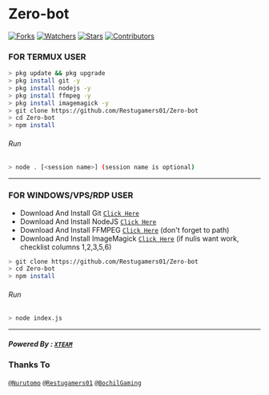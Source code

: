 # Zero-bot
<a href="https://github.com/Restugamers01/Zero-bot/network/members"><img title="Forks" src="https://img.shields.io/github/forks/Restugamers01/Zero-bot?label=Forks&color=blue&style=flat-square"></a>
<a href="https://github.com/Restugamers01/Zero-bot/watchers"><img title="Watchers" src="https://img.shields.io/github/watchers/Restugamers01/Zero-bot?label=Watchers&color=green&style=flat-square"></a>
<a href="https://github.com/Restugamers01/Zero-bot/stargazers"><img title="Stars" src="https://img.shields.io/github/stars/Restugamers01/Zero-bot?label=Stars&color=yellow&style=flat-square"></a>
<a href="https://github.com/Restugamers01/Zero-bot/graphs/contributors"><img title="Contributors" src="https://img.shields.io/github/contributors/Restugamers01/Zero-bot?label=Contributors&color=blue&style=flat-square"></a>

### FOR TERMUX USER
```bash
> pkg update && pkg upgrade
> pkg install git -y
> pkg install nodejs -y
> pkg install ffmpeg -y
> pkg install imagemagick -y
> git clone https://github.com/Restugamers01/Zero-bot
> cd Zero-bot
> npm install
```
###### Run
```bash
> node . [<session name>] (session name is optional)
```

---------

### FOR WINDOWS/VPS/RDP USER
* Download And Install Git [`Click Here`](https://git-scm.com/downloads) <br>
* Download And Install NodeJS [`Click Here`](https://nodejs.org/en/download) <br>
* Download And Install FFMPEG [`Click Here`](https://ffmpeg.org/download.html) (don't forget to path) 
* Download And Install ImageMagick [`Click Here`](https://imagemagick.org/script/download.php) (if nulis want work,  checklist columns 1,2,3,5,6) 
```bash
> git clone https://github.com/Restugamers01/Zero-bot
> cd Zero-bot
> npm install
```
###### Run
```bash
> node index.js
```
--------------

##### Powered By : [`XTEAM`](https://api.xteam.xyz)

### Thanks To 
[`@Nurutomo`](https://github.com/Nurutomo)
[`@Restugamers01`](https://github.com/Restugamers01)
[`@BochilGaming`](https://github.com/BochilGaming)
